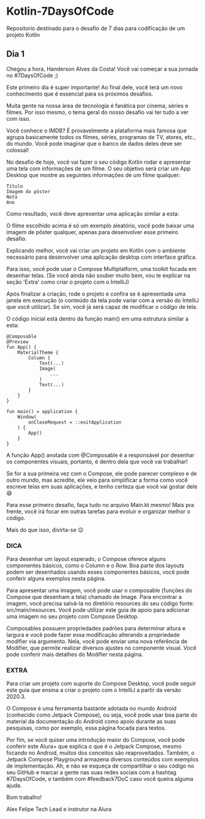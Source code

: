 # Kotlin-7DaysOfCode
Repositorio destinado para o desafio de 7 dias para codificação de um projeto Kotlin

## Dia 1

Chegou a hora, Handerson Alves da Costa! Você vai começar a sua jornada no #7DaysOfCode ;)

Este primeiro dia é super importante! Ao final dele, você terá um novo conhecimento que é essencial para os próximos desafios.

Muita gente na nossa área de tecnologia é fanática por cinema, séries e filmes. Por isso mesmo, o tema geral do nosso desafio vai ter tudo a ver com isso.

Você conhece o IMDB? É provavelmente a plataforma mais famosa que agrupa basicamente todos os filmes, séries, programas de TV, atores, etc., do mundo. Você pode imaginar que o banco de dados deles deve ser colossal!

No desafio de hoje, você vai fazer o seu código Kotlin rodar e apresentar uma tela com informações de um filme. O seu objetivo será criar um App Desktop que mostre as seguintes informações de um filme qualquer:
```
Título
Imagem do pôster
Nota
Ano
```
Como resultado, você deve apresentar uma aplicação similar a esta:

O filme escolhido acima é só um exemplo aleatório, você pode baixar uma imagem de pôster qualquer, apenas para desenvolver esse primeiro desafio.

Explicando melhor, você vai criar um projeto em Kotlin com o ambiente necessário para desenvolver uma aplicação desktop com interface gráfica.

Para isso, você pode usar o Compose Multiplatform, uma toolkit focada em desenhar telas.
(Se você ainda não souber muito bem, vou te explicar na seção 'Extra' como criar o projeto com o IntelliJ)

Após finalizar a criação, rode o projeto e confira se é apresentada uma janela em execução (o conteúdo da tela pode variar com a versão do IntelliJ que você utilizar). Se sim, você já será capaz de modificar o código de tela.

O código inicial está dentro da função main() em uma estrutura similar a esta:
```
@Composable
@Preview
fun App() {
    MaterialTheme {
        Column {
            Text(...)
            Image(
                ...
            )
            Text(...)
        }
    }
}

fun main() = application {
    Window(
        onCloseRequest = ::exitApplication
    ) {
        App()
    }
}
```

A função App() anotada com @Composable é a responsável por desenhar os componentes visuais, portanto, é dentro dela que você vai trabalhar!

Se for a sua primeira vez com o Compose, ele pode parecer complexo e de outro mundo, mas acredite, ele veio para simplificar a forma como você escreve telas em suas aplicações, e tenho certeza que você vai gostar dele 😄

Para esse primeiro desafio, faça tudo no arquivo Main.kt mesmo! Mais pra frente, você irá focar em outras tarefas para evoluir e organizar melhor o código.

Mais do que isso, divirta-se 😉

### DICA

Para desenhar um layout esperado, o Compose oferece alguns componentes básicos, como o Column e o Row. Boa parte dos layouts podem ser desenhados usando esses componentes básicos, você pode conferir alguns exemplos nesta página.

Para apresentar uma imagem, você pode usar o composable (funções do Compose que desenham a tela) chamado de Image. Para encontrar a imagem, você precisa salvá-la no diretório resources do seu código fonte: src/main/resources. Você pode utilizar este guia de apoio para adicionar uma imagem no seu projeto com Compose Desktop.

Composables possuem propriedades padrões para determinar altura e largura e você pode fazer essa modificação alterando a propriedade modifier via argumento. Nela, você pode enviar uma nova referência de Modifier, que permite realizar diversos ajustes no componente visual. Você pode conferir mais detalhes do Modifier nesta página.


### EXTRA
Para criar um projeto com suporte do Compose Desktop, você pode seguir este guia que ensina a criar o projeto com o IntelliJ a partir da versão 2020.3.

O Compose é uma ferramenta bastante adotada no mundo Android (conhecido como Jetpack Compose), ou seja, você pode usar boa parte do material da documentação do Android como apoio durante as suas pesquisas, como por exemplo, essa página focada para textos.

Por fim, se você quiser uma introdução maior do Compose, você pode conferir este Alura+ que explica o que é o Jetpack Compose, mesmo focando no Android, muitos dos conceitos são reaproveitados. Também, o Jetpack Compose Playground armazena diversos conteúdos com exemplos de implementação.
Ah, e não se esqueça de compartilhar o seu código no seu GitHub e marcar a gente nas suas redes sociais com a hashtag #7DaysOfCode, e também com #feedback7DoC caso você queira alguma ajuda.

Bom trabalho!

Alex Felipe
Tech Lead e instrutor na Alura
